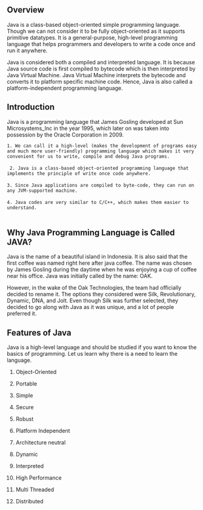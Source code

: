 ## Overview
Java is a class-based object-oriented simple programming language. Though we can not consider it to be fully object-oriented as it supports primitive datatypes. It is a general-purpose, high-level programming language that helps programmers and developers to write a code once and run it anywhere.

Java is considered both a compiled and interpreted language. It is because Java source code is first compiled to bytecode which is then interpreted by Java Virtual Machine. Java Virtual Machine interprets the bytecode and converts it to platform specific machine code. Hence, Java is also called a platform-independent programming language.

## Introduction
Java is a programming language that James Gosling developed at Sun Microsystems_Inc in the year 1995, which later on was taken into possession by the Oracle Corporation in 2009.

``` 1. We can call it a high-level (makes the development of programs easy and much more user-friendly) programming language which makes it very convenient for us to write, compile and debug Java programs. ``` </br></br>
``` 2. Java is a class-based object-oriented programming language that implements the principle of write once code anywhere.``` </br></br>
``` 3. Since Java applications are compiled to byte-code, they can run on any JVM-supported machine. ``` </br></br>
``` 4. Java codes are very similar to C/C++, which makes them easier to understand. ``` </br></br>

## Why Java Programming Language is Called JAVA?

Java is the name of a beautiful island in Indonesia. It is also said that the first coffee was named right here after java coffee. The name was chosen by James Gosling during the daytime when he was enjoying a cup of coffee near his office. Java was initially called by the name: OAK.

However, in the wake of the Oak Technologies, the team had officially decided to rename it. The options they considered were Silk, Revolutionary, Dynamic, DNA, and Jolt. Even though Silk was further selected, they decided to go along with Java as it was unique, and a lot of people preferred it.

## Features of Java

Java is a high-level language and should be studied if you want to know the basics of programming. Let us learn why there is a need to learn the language.

1) Object-Oriented

2) Portable

3) Simple

4) Secure

5) Robust

6) Platform Independent

7) Architecture neutral

8) Dynamic 

9) Interpreted

10) High Performance

11) Multi Threaded

12) Distributed     
